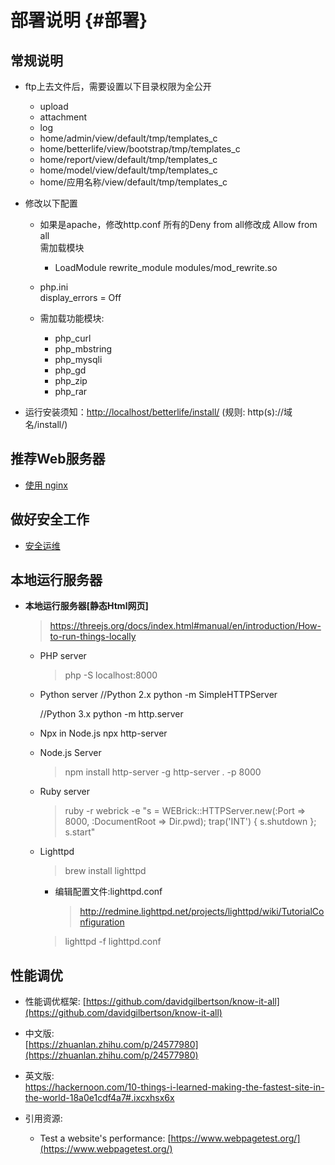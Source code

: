 # 部署说明 {#部署}

## 常规说明

* ftp上去文件后，需要设置以下目录权限为全公开

  - upload
  - attachment
  - log
  - home/admin/view/default/tmp/templates_c
  - home/betterlife/view/bootstrap/tmp/templates_c
  - home/report/view/default/tmp/templates_c
  - home/model/view/default/tmp/templates_c
  - home/应用名称/view/default/tmp/templates_c

* 修改以下配置

  * 如果是apache，修改http.conf 
    所有的Deny from all修改成  Allow from all  
    需加载模块  
    - LoadModule rewrite_module modules/mod_rewrite.so

  * php.ini  
    display_errors = Off

  * 需加载功能模块:  
    - php_curl  
    - php_mbstring  
    - php_mysqli  
    - php_gd
    - php_zip  
    - php_rar

* 运行安装须知：[http://localhost/betterlife/install/](http://localhost/betterlife/install/) (规则: http(s)://域名/install/)

## 推荐Web服务器

* [使用 nginx](nginx.md)

## 做好安全工作

  - [安全运维](security.md)

## 本地运行服务器

* **本地运行服务器[静态Html网页]**

  > https://threejs.org/docs/index.html#manual/en/introduction/How-to-run-things-locally

  - PHP server
    > php -S localhost:8000

  - Python server
    //Python 2.x
    python -m SimpleHTTPServer

    //Python 3.x
    python -m http.server

  - Npx in Node.js
    npx http-server

  - Node.js Server
    > npm install http-server -g
    > http-server . -p 8000

  - Ruby server
    > ruby -r webrick -e "s = WEBrick::HTTPServer.new(:Port => 8000, :DocumentRoot => Dir.pwd); trap('INT') { s.shutdown }; s.start"
 
  - Lighttpd
    > brew install lighttpd
    - 编辑配置文件:lighttpd.conf
      > http://redmine.lighttpd.net/projects/lighttpd/wiki/TutorialConfiguration

    > lighttpd -f lighttpd.conf

## 性能调优

  * 性能调优框架: [https://github.com/davidgilbertson/know-it-all](https://github.com/davidgilbertson/know-it-all)

  * 中文版:  
    [https://zhuanlan.zhihu.com/p/24577980](https://zhuanlan.zhihu.com/p/24577980)

  * 英文版:  
    https://hackernoon.com/10-things-i-learned-making-the-fastest-site-in-the-world-18a0e1cdf4a7#.ixcxhsx6x

  * 引用资源:
    - Test a website's performance:  [https://www.webpagetest.org/](https://www.webpagetest.org/)



